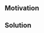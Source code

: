 <!--
Thank you for your Pull Request. Please provide a description above and review
the requirements below.

Bug fixes and new features should include tests.

Contributors guide: https://github.com/wllfaria/hac/blob/main/CONTRIBUTING.md
-->

## Motivation

<!--
Explain the context and why you're making that change. What is the problem
you're trying to solve? If a new feature is being added, describe the intended
use case that feature fulfills.
-->

## Solution

<!--
Summarize the solution and provide any necessary context needed to understand
the code change.
-->
